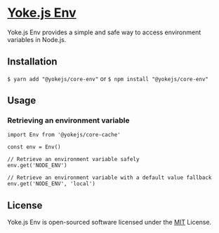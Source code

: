 # [Yoke.js Env](https://github.com/yokejs/core-env)

Yoke.js Env provides a simple and safe way to access environment variables
in Node.js.

## Installation

`$ yarn add "@yokejs/core-env"`
or
`$ npm install "@yokejs/core-env"`

## Usage

### Retrieving an environment variable

```
import Env from '@yokejs/core-cache'

const env = Env()

// Retrieve an environment variable safely
env.get('NODE_ENV')

// Retrieve an environment variable with a default value fallback
env.get('NODE_ENV', 'local')
```

## License

Yoke.js Env is open-sourced software licensed under the
[MIT](https://opensource.org/licenses/MIT) License.
